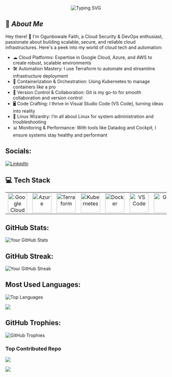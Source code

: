 <!-- Header Section -->
<p align="center">
  <img src="https://readme-typing-svg.demolab.com?font=Fira+Code&size=30&duration=4000&pause=500&center=true&vCenter=true&multiline=true&width=600&height=80&lines=Hello!+I'm+Ogunbowale Faith;Cloud Security+%26+DevOps+Engineer" alt="Typing SVG" />
</p>

<!-- About Me Section -->
## 🚀 *About Me*
Hey there! 👋 I'm Ogunbowale Faith, a Cloud Security & DevOps enthusiast, passionate about building scalable, secure, and reliable cloud infrastructures. Here's a peek into my world of cloud tech and automation:

- ☁ Cloud Platforms: Expertise in Google Cloud, Azure, and AWS to create robust, scalable environments
- 🛠 Automation Mastery: I use Terraform to automate and streamline infrastructure deployment
- 🚢 Containerization & Orchestration: Using Kubernetes to manage containers like a pro
- 🐙 Version Control & Collaboration: Git is my go-to for smooth collaboration and version control
- 🖥 Code Crafting: I thrive in Visual Studio Code (VS Code), turning ideas into reality
- 🐧 Linux Wizardry: I’m all about Linux for system administration and troubleshooting
- 📊 Monitoring & Performance: With tools like Datadog and Cockpit, I ensure systems stay healthy and performant

##  Socials:

[![LinkedIn](https://img.shields.io/badge/LinkedIn-%230077B5.svg?style=flat&logo=linkedin&logoColor=white)](www.linkedin.com/in/faith-ogunbowale)

## 💻 Tech Stack
<table align="center">
 <tr>
   <td align="center"><img src="https://cdn.jsdelivr.net/gh/devicons/devicon/icons/googlecloud/googlecloud-original.svg" width="60" alt="Google Cloud"/></td>
   <td align="center"><img src="https://cdn.jsdelivr.net/gh/devicons/devicon/icons/azure/azure-original.svg" width="60" alt="Azure"/></td>
   <td align="center"><img src="https://cdn.jsdelivr.net/gh/devicons/devicon/icons/terraform/terraform-original.svg" width="60" alt="Terraform"/></td>
   <td align="center"><img src="https://cdn.jsdelivr.net/gh/devicons/devicon/icons/kubernetes/kubernetes-plain.svg" width="60" alt="Kubernetes"/></td>
   <td align="center"><img src="https://cdn.jsdelivr.net/gh/devicons/devicon/icons/docker/docker-original.svg" width="60" alt="Docker"/></td>
   <td align="center"><img src="https://cdn.jsdelivr.net/gh/devicons/devicon/icons/vscode/vscode-original.svg" width="60" alt="VS Code"/></td>
   <td align="center"><img src="https://cdn.jsdelivr.net/gh/devicons/devicon/icons/git/git-original.svg" width="60" alt="Git"/></td>
   <td align="center"><img src="https://cdn.jsdelivr.net/gh/devicons/devicon/icons/linux/linux-original.svg" width="60" alt="Linux"/></td>
   <td align="center"><img src="https://img.shields.io/badge/Datadog-632CA6?style=flat&logo=datadog&logoColor=white" alt="Datadog" /></td>
   <td align="center"><img src="https://img.shields.io/badge/Cockpit-005CA9?style=flat&logoColor=white" alt="Cockpit"/></td>
 </tr>
</table>

 ##  GitHub Stats:

![Your GitHub Stats](https://github-readme-stats.vercel.app/api?username=Faithsync&show_icons=true&theme=dark&count_private=true)


##  GitHub Streak:

![Your GitHub Streak](https://github-readme-streak-stats.herokuapp.com/?user=/Faithsync&theme=dark&hide_border=false)


##  Most Used Languages:

![Top Languages](https://github-readme-stats.vercel.app/api/top-langs/?username=Faithsync&layout=compact&theme=dark)

[![](https://visitcount.itsvg.in/api?id=Faithsync&icon=0&color=0)](https://visitcount.itsvg.in)

##  GitHub Trophies:

![GitHub Trophies](https://github-profile-trophy.vercel.app/?username=Faithsync&theme=darkhub&margin-w=15&margin-h=15)


###  Top Contributed Repo

![](https://github-contributor-stats.vercel.app/api?username=Faithsync&limit=5&theme=dark&combine_all_yearly_contributions=true)


[![](https://visitcount.itsvg.in/api?id=Faithsync&icon=0&color=0)](https://visitcount.itsvg.in)

